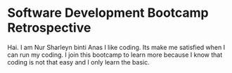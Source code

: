 # Software Development Bootcamp Retrospective
Hai. I am Nur Sharleyn binti Anas
I like coding. Its make me satisfied when I can run my coding.
I join this bootcamp to learn more because I know that coding is not that easy and I only learn the basic. 

